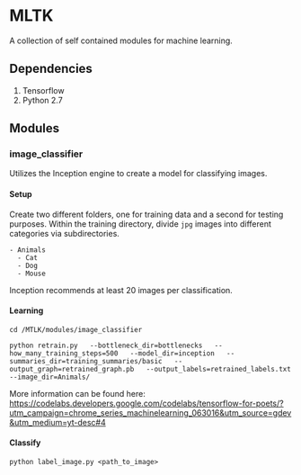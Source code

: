 # MLTK
A collection of self contained modules for machine learning.

## Dependencies
1. Tensorflow
2. Python 2.7

## Modules
### image_classifier
Utilizes the Inception engine to create a model for classifying images.

#### Setup
Create two different folders, one for training data and a second for testing purposes.  Within the training directory, divide `jpg` images into different categories via subdirectories.

```
- Animals
  - Cat
  - Dog
  - Mouse
```

Inception recommends at least 20 images per classification.

#### Learning
`cd /MTLK/modules/image_classifier`

```
python retrain.py   --bottleneck_dir=bottlenecks   --how_many_training_steps=500   --model_dir=inception   --summaries_dir=training_summaries/basic   --output_graph=retrained_graph.pb   --output_labels=retrained_labels.txt   --image_dir=Animals/
```

More information can be found here: https://codelabs.developers.google.com/codelabs/tensorflow-for-poets/?utm_campaign=chrome_series_machinelearning_063016&utm_source=gdev&utm_medium=yt-desc#4

#### Classify
`python label_image.py <path_to_image>`
